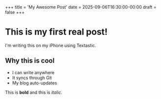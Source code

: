 +++
title = 'My Awesome Post'
date = 2025-09-06T16:30:00-00:00
draft = false
+++

# This is my first real post!

I'm writing this on my iPhone using Textastic.

## Why this is cool

- I can write anywhere
- It syncs through Git
- My blog auto-updates

This is **bold** and this is *italic*.